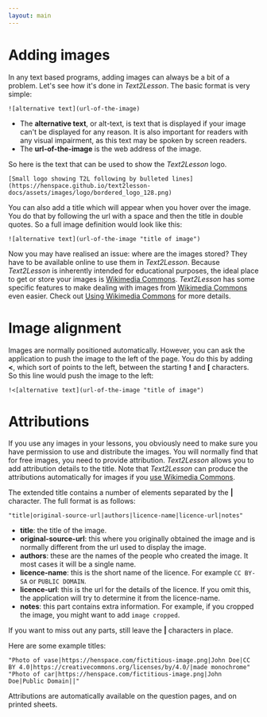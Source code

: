 ```yaml
---
layout: main
---
```


# Adding images

In any text based programs, adding images can always be a bit of a problem. Let's
see how it's done in _Text2Lesson_. The basic format is very simple:

```
![alternative text](url-of-the-image)
```

- The **alternative text**, or alt-text, is text that is displayed if your image can't
  be displayed for any reason. It is also important for readers with any visual
  impairment, as this text may be spoken by screen readers.
- The **url-of-the-image** is the web address of the image.

So here is the text that can be used to show the _Text2Lesson_ logo.

```
[Small logo showing T2L following by bulleted lines](https://henspace.github.io/text2lesson-docs/assets/images/logo/bordered_logo_128.png)
```

You can also add a title which will appear when you hover over the image. You do
that by following the url with a space and then the title in double quotes. So
a full image definition would look like this:

```
![alternative text](url-of-the-image "title of image")
```

Now you may have realised an issue: where are the images stored? They have to be
available online to use them in _Text2Lesson_. Because _Text2Lesson_ is inherently
intended for educational purposes, the ideal place to get or store your images is
[Wikimedia Commons](https://commons.wikimedia.org/wiki/Main_Page). _Text2Lesson_ has some specific features to make dealing with images
from [Wikimedia Commons](https://commons.wikimedia.org/wiki/Main_Page) even easier. Check out [Using Wikimedia Commons](using-wikimedia-commons.md)
for more details.

# Image alignment

Images are normally positioned automatically. However, you can ask the application to push the image to
the left of the page. You do this by adding **<**, which sort of points to the left, between the starting **!** and **[** characters. So this line would push the image to the left:

```
!<[alternative text](url-of-the-image "title of image")
```

# Attributions

If you use any images in your lessons, you obviously need to make sure you have
permission to use and distribute the images. You will normally find that for
free images, you need to provide attribution. _Text2Lesson_ allows you to add
attribution details to the title. Note that _Text2Lesson_ can produce the attributions
automatically for images if you [use Wikimedia Commons](using-wikimedia-commons.md).

The extended title contains a number of elements
separated by the **|** character. The full format is as follows:

```
"title|original-source-url|authors|licence-name|licence-url|notes"
```

- **title**: the title of the image.
- **original-source-url**: this where you originally obtained the image and is normally different from the url used to display the image.
- **authors**: these are the names of the people who created the image. It most cases it will be a single name.
- **licence-name**: this is the short name of the licence. For example `CC BY-SA` or `PUBLIC DOMAIN`.
- **licence-url**: this is the url for the details of the licence. If you omit this, the application will try to determine it from the licence-name.
- **notes**: this part contains extra information. For example, if you cropped the image, you might want to add `image cropped`.

If you want to miss out any parts, still leave the **|** characters in place.

Here are some example titles:

```
"Photo of vase|https://henspace.com/fictitious-image.png|John Doe|CC BY 4.0|https://creativecommons.org/licenses/by/4.0/|made monochrome"
"Photo of car|https://henspace.com/fictitious-image.png|John Doe|Public Domain||"
```

Attributions are automatically available on the question pages, and on printed
sheets.
